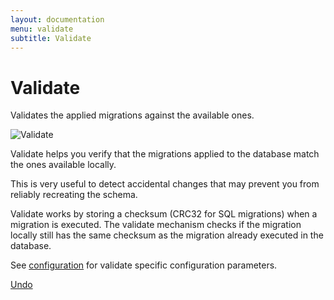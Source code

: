 ```yaml
---
layout: documentation
menu: validate
subtitle: Validate
---
```

# Validate

Validates the applied migrations against the available ones.

![Validate](/assets/balsamiq/command-validate.png)

Validate helps you verify that the migrations applied to the database match the ones available locally.

This is very useful to detect accidental changes that may prevent you from reliably recreating the schema.

Validate works by storing a checksum (CRC32 for SQL migrations) when a migration is executed. The validate mechanism checks if the migration locally still has the same checksum as the migration already executed in the database.

See [configuration](/documentation/configuration/configuration/#validate) for validate specific configuration parameters.

<p class="next-steps">
    <a class="btn btn-primary" href="/documentation/command/undo">Undo <i class="fa fa-arrow-right"></i></a>
</p>